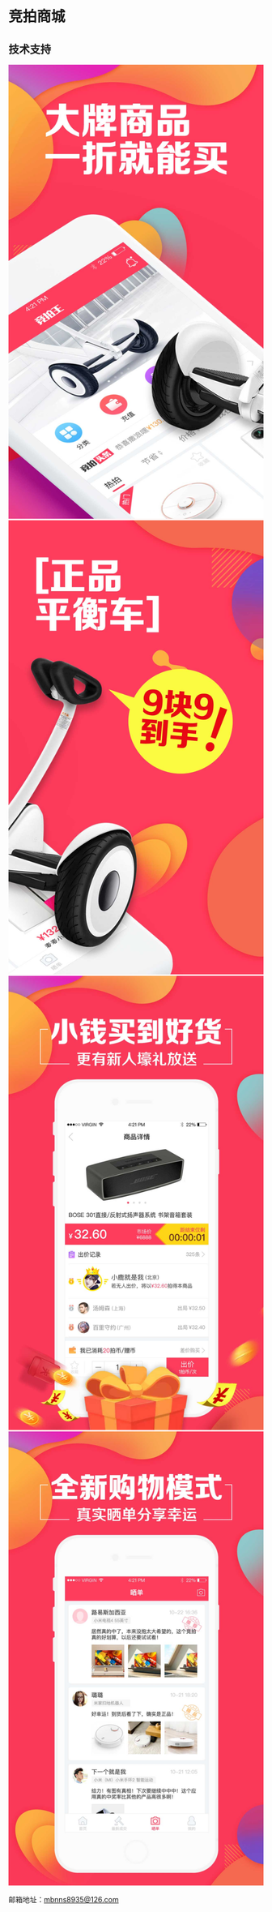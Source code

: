 
# 竞拍商城

## 技术支持

 ![image](1.jpg)
  ![image](2.jpg)
   ![image](3.jpg)
    ![image](4.jpg)



邮箱地址：mbnns8935@126.com

